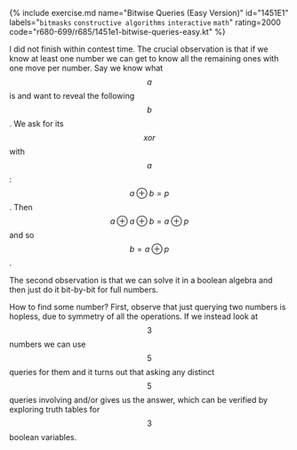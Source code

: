 {% include exercise.md name="Bitwise Queries (Easy Version)" id="1451E1" labels="`bitmasks` `constructive algorithms` `interactive` `math`" rating=2000 code="r680-699/r685/1451e1-bitwise-queries-easy.kt" %}

I did not finish within contest time.  The crucial observation is that if we know at least one number we can get to know all the remaining ones with one move per number.  Say we know what $$a$$ is and want to reveal the following $$b$$.  We ask for its $$xor$$ with $$a$$: $$a \oplus b = p$$.  Then $$a \oplus a \oplus b = a \oplus p$$ and so $$b = a \oplus p$$.

The second observation is that we can solve it in a boolean algebra and then just do it bit-by-bit for full numbers.

How to find some number?  First, observe that just querying two numbers is hopless, due to symmetry of all the operations.  If we instead look at $$3$$ numbers we can use $$5$$ queries for them and it turns out that asking any distinct $$5$$ queries involving and/or gives us the answer, which can be verified by exploring truth tables for $$3$$ boolean variables.
